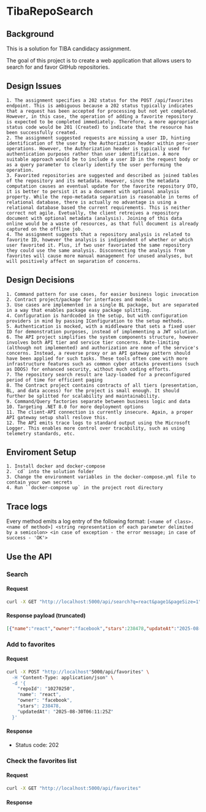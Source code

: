 # TibaRepoSearch

## Background

This is a solution for TIBA candidacy assignment. 

The goal of this project is to create a web application that allows users to search for and favor GitHub repositories.

## Design Issues
	1. The assignment specifies a 202 status for the POST /api/favorites endpoint. This is ambiguous because a 202 status typically indicates that a request has been accepted for processing but not yet completed. However, in this case, the operation of adding a favorite repository is expected to be completed immediately. Therefore, a more appropriate status code would be 201 (Created) to indicate that the resource has been successfully created.
	2. The assignment suggested requests are missing a user ID, hinting identification of the user by the Authorization header within per-user operations. However, the Authorization header is typically used for authentication purposes rather than user identification. A more suitable approach would be to include a user ID in the request body or as a query parameter to clearly identify the user performing the operation.
	3. Favorited repositories are suggested and described as joined tables of the repository and its metadata. However, since the metadata computation causes an eventual update for the favorite repository DTO, it is better to persist it as a document with optional analysis property. While the repo-metadata separation is reasonable in terms of relational database, there is actually no advantage is using a relational database based the current requirements. This is neither correct not agile. Evetually, the client retreives a repository document with optional metadata (analysis). Joining of this data online would be a waste of resources, as that full document is already captured on the offline job.
	4. The assignment suggests that a repository analysis is related to favorite ID, however the analysis is indipendent of whether or which user favorited it. Plus, if two user favoriated the same repository they could use the same analysis. Disconnecting the analysis from favorites will cause more manual management for unused analyses, but will positively affect on separation of concerns.

## Design Decisions
	1. Command pattern for use cases, for easier business logic invocation
	2. Contract project/package for interfaces and models
	3. Use cases are implemented in a single BL package, but are separated in a way that enables package easy package splitting.
	4. Configuration is hardcoded in the setup, but with configuration providers in mind by passing IConfiguration to the setup methods.
	5. Authentication is mocked, with a middleware that sets a fixed user ID for demonstration purposes, instead of implementing a JWT solution.
	6. The API project simplifies the system components structure, however involves both API tier and service tier concerns. Rate-limiting (although not implemented) and authorization are none of the service's concerns. Instead, a reverse proxy or an API gateway pattern should have been applied for such tasks. These tools often come with more infrastructure features such as common cyber attacks preventions (such as DDOS) for enhanced security, without much coding efforts.
	7. The repository search result are lazy-loaded for a preconfigured period of time for efficient paging
	8. The Contract project contains contracts of all tiers (presentation, BL, and data access) for the project is small enough. It should further be splitted for scalability and maintainability.
	9. Command/Query factories separate between business logic and data
	10. Targeting .NET 8.0 for more deployment options
	11. The client-API connection is currently insecure. Again, a proper API gateway setup shall reslove this.
	12. The API emits trace logs to standard output using the Microsoft Logger. This enables more control over tracability, such as using telemetry standards, etc.


## Enviroment Setup
	1. Install docker and docker-compose
	2. `cd` into the solution folder
	3. Change the environment variables in the docker-compose.yml file to contain your own secrets
	4. Run ``docker-compose up` in the project root directory

## Trace logs
Every method emits a log entry of the following format:
`[<name of class>.<name of method>] <string representation of each parameter delimited by a semicolon> <in case of exception - the error message; in case of success - 'OK'>`

## Use the API
### Search
#### Request
```bash
curl -X GET "http://localhost:5000/api/search?q=react&page1&pageSize=1"
```
#### Response payload (truncated)
```json
[{"name":"react","owner":"facebook","stars":238478,"updateAt":"2025-08-30T06:11:25Z","decription":"The library for the web and native user interfaces.","repoId":"10270250"},...}]
```
### Add to favorites
#### Request
```bash
curl -X POST "http://localhost"5000/api/favorites" \
  -H "Content-Type: application/json" \
  -d '{
    "repoId": "10270250",
	"name": "react",
	"owner": "facebook",
	"stars": 238478,
	"updatedAt": "2025-08-30T06:11:25Z"
  }'
```
#### Response
* Status code: 202

### Check the favorites list
#### Request
```bash
curl -X GET "http://localhost:5000/api/favorites"
```
#### Response